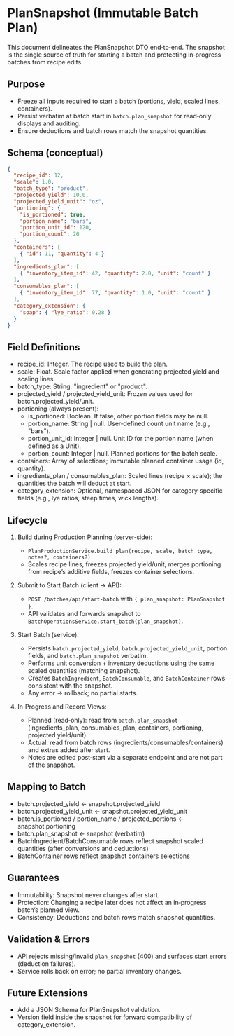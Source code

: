 # PlanSnapshot (Immutable Batch Plan)

This document delineates the PlanSnapshot DTO end‑to‑end. The snapshot is the single source of truth for starting a batch and protecting in‑progress batches from recipe edits.

## Purpose
- Freeze all inputs required to start a batch (portions, yield, scaled lines, containers).
- Persist verbatim at batch start in `batch.plan_snapshot` for read‑only displays and auditing.
- Ensure deductions and batch rows match the snapshot quantities.

## Schema (conceptual)
```json
{
  "recipe_id": 12,
  "scale": 1.0,
  "batch_type": "product",
  "projected_yield": 10.0,
  "projected_yield_unit": "oz",
  "portioning": {
    "is_portioned": true,
    "portion_name": "bars",
    "portion_unit_id": 120,
    "portion_count": 20
  },
  "containers": [
    { "id": 11, "quantity": 4 }
  ],
  "ingredients_plan": [
    { "inventory_item_id": 42, "quantity": 2.0, "unit": "count" }
  ],
  "consumables_plan": [
    { "inventory_item_id": 77, "quantity": 1.0, "unit": "count" }
  ],
  "category_extension": {
    "soap": { "lye_ratio": 0.28 }
  }
}
```

## Field Definitions
- recipe_id: Integer. The recipe used to build the plan.
- scale: Float. Scale factor applied when generating projected yield and scaling lines.
- batch_type: String. "ingredient" or "product".
- projected_yield / projected_yield_unit: Frozen values used for batch.projected_yield/unit.
- portioning (always present):
  - is_portioned: Boolean. If false, other portion fields may be null.
  - portion_name: String | null. User‑defined count unit name (e.g., "bars").
  - portion_unit_id: Integer | null. Unit ID for the portion name (when defined as a Unit).
  - portion_count: Integer | null. Planned portions for the batch scale.
- containers: Array of selections; immutable planned container usage (id, quantity).
- ingredients_plan / consumables_plan: Scaled lines (recipe × scale); the quantities the batch will deduct at start.
- category_extension: Optional, namespaced JSON for category‑specific fields (e.g., lye ratios, steep times, wick lengths).

## Lifecycle
1) Build during Production Planning (server‑side):
   - `PlanProductionService.build_plan(recipe, scale, batch_type, notes?, containers?)`
   - Scales recipe lines, freezes projected yield/unit, merges portioning from recipe’s additive fields, freezes container selections.

2) Submit to Start Batch (client → API):
   - `POST /batches/api/start-batch` with `{ plan_snapshot: PlanSnapshot }`.
   - API validates and forwards snapshot to `BatchOperationsService.start_batch(plan_snapshot)`.

3) Start Batch (service):
   - Persists `batch.projected_yield`, `batch.projected_yield_unit`, portion fields, and `batch.plan_snapshot` verbatim.
   - Performs unit conversion + inventory deductions using the same scaled quantities (matching snapshot).
   - Creates `BatchIngredient`, `BatchConsumable`, and `BatchContainer` rows consistent with the snapshot.
   - Any error → rollback; no partial starts.

4) In‑Progress and Record Views:
   - Planned (read‑only): read from `batch.plan_snapshot` (ingredients_plan, consumables_plan, containers, portioning, projected yield/unit).
   - Actual: read from batch rows (ingredients/consumables/containers) and extras added after start.
   - Notes are edited post‑start via a separate endpoint and are not part of the snapshot.

## Mapping to Batch
- batch.projected_yield ← snapshot.projected_yield
- batch.projected_yield_unit ← snapshot.projected_yield_unit
- batch.is_portioned / portion_name / projected_portions ← snapshot.portioning
- batch.plan_snapshot ← snapshot (verbatim)
- BatchIngredient/BatchConsumable rows reflect snapshot scaled quantities (after conversions and deductions)
- BatchContainer rows reflect snapshot containers selections

## Guarantees
- Immutability: Snapshot never changes after start.
- Protection: Changing a recipe later does not affect an in‑progress batch’s planned view.
- Consistency: Deductions and batch rows match snapshot quantities.

## Validation & Errors
- API rejects missing/invalid `plan_snapshot` (400) and surfaces start errors (deduction failures).
- Service rolls back on error; no partial inventory changes.

## Future Extensions
- Add a JSON Schema for PlanSnapshot validation.
- Version field inside the snapshot for forward compatibility of category_extension.